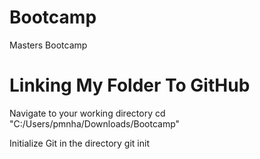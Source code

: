 # Bootcamp
Masters Bootcamp

# Linking My Folder To GitHub
Navigate to your working directory
cd "C:/Users/pmnha/Downloads/Bootcamp"

Initialize Git in the directory
git init

